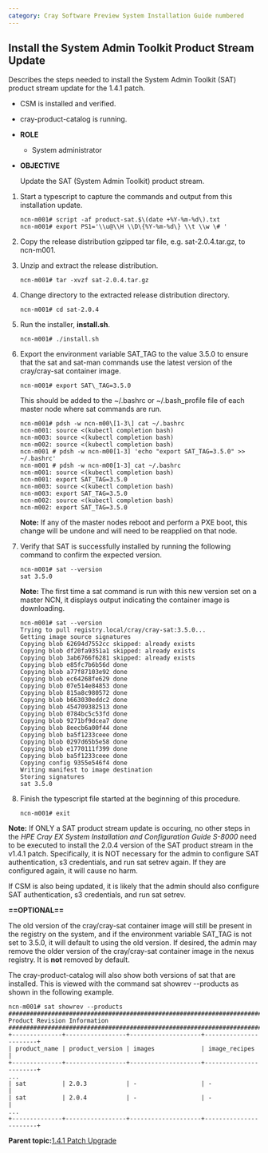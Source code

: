 ```yaml
---
category: Cray Software Preview System Installation Guide numbered
---
```


## Install the System Admin Toolkit Product Stream Update

Describes the steps needed to install the System Admin Toolkit \(SAT\) product stream update for the 1.4.1 patch.

-   CSM is installed and verified.
-   cray-product-catalog is running.

-   **ROLE**
    -   System administrator
-   **OBJECTIVE**

    Update the SAT \(System Admin Toolkit\) product stream.


1.  Start a typescript to capture the commands and output from this installation update.

    ```screen
    ncn-m001# script -af product-sat.$\(date +%Y-%m-%d\).txt 
    ncn-m001# export PS1='\\u@\\H \\D\{%Y-%m-%d\} \\t \\w \# '
    ```

2.  Copy the release distribution gzipped tar file, e.g. sat-2.0.4.tar.gz, to ncn-m001.

3.  Unzip and extract the release distribution.

    ```screen
    ncn-m001# tar -xvzf sat-2.0.4.tar.gz
    ```

4.  Change directory to the extracted release distribution directory.

    ```screen
    ncn-m001# cd sat-2.0.4
    ```

5.  Run the installer, **install.sh**.

    ```screen
    ncn-m001# ./install.sh
    ```

6.  Export the environment variable SAT\_TAG to the value 3.5.0 to ensure that the sat and sat-man commands use the latest version of the cray/cray-sat container image.

    ```screen
    ncn-m001# export SAT\_TAG=3.5.0
    ```

    This should be added to the ~/.bashrc or ~/.bash\_profile file of each master node where sat commands are run.

    ```screen
    ncn-m001# pdsh -w ncn-m00\[1-3\] cat ~/.bashrc
    ncn-m001: source <(kubectl completion bash)
    ncn-m003: source <(kubectl completion bash)
    ncn-m002: source <(kubectl completion bash)
    ncn-m001 # pdsh -w ncn-m00[1-3] 'echo "export SAT_TAG=3.5.0" >> ~/.bashrc'
    ncn-m001 # pdsh -w ncn-m00[1-3] cat ~/.bashrc
    ncn-m001: source <(kubectl completion bash)
    ncn-m001: export SAT_TAG=3.5.0
    ncn-m003: source <(kubectl completion bash)
    ncn-m003: export SAT_TAG=3.5.0
    ncn-m002: source <(kubectl completion bash)
    ncn-m002: export SAT_TAG=3.5.0
    ```

    **Note:** If any of the master nodes reboot and perform a PXE boot, this change will be undone and will need to be reapplied on that node.

7.  Verify that SAT is successfully installed by running the following command to confirm the expected version.

    ```screen
    ncn-m001# sat --version
    sat 3.5.0
    ```

    **Note:** The first time a sat command is run with this new version set on a master NCN, it displays output indicating the container image is downloading.

    ```screen
    ncn-m001# sat --version
    Trying to pull registry.local/cray/cray-sat:3.5.0...
    Getting image source signatures
    Copying blob 62694d7552cc skipped: already exists
    Copying blob df20fa9351a1 skipped: already exists
    Copying blob 3ab6766f6281 skipped: already exists
    Copying blob e85fc7b6b56d done
    Copying blob a77f87103e92 done
    Copying blob ec64268fe629 done
    Copying blob 07e514e84853 done
    Copying blob 815a8c980572 done
    Copying blob b663030eddc2 done
    Copying blob 454709382513 done
    Copying blob 0784bc5c53fd done
    Copying blob 9271bf9dcea7 done
    Copying blob 8eecb6a00f44 done
    Copying blob ba5f1233ceee done
    Copying blob 0297d65b5e58 done
    Copying blob e1770111f399 done
    Copying blob ba5f1233ceee done
    Copying config 9355e546f4 done
    Writing manifest to image destination
    Storing signatures
    sat 3.5.0
    ```

8.  Finish the typescript file started at the beginning of this procedure.

    ```screen
    ncn-m001# exit
    ```


**Note:** If ONLY a SAT product stream update is occuring, no other steps in the *HPE Cray EX System Installation and Configuration Guide S-8000* need to be executed to install the 2.0.4 version of the SAT product stream in the v1.4.1 patch. Specifically, it is NOT necessary for the admin to configure SAT authentication, s3 credentials, and run sat setrev again. If they are configured again, it will cause no harm.

If CSM is also being updated, it is likely that the admin should also configure SAT authentication, s3 credentials, and run sat setrev.

**==OPTIONAL==**

The old version of the cray/cray-sat container image will still be present in the registry on the system, and if the environment variable SAT\_TAG is not set to 3.5.0, it will default to using the old version. If desired, the admin may remove the older version of the cray/cray-sat container image in the nexus registry. It is **not** removed by default.

The cray-product-catalog will also show both versions of sat that are installed. This is viewed with the command sat showrev --products as shown in the following example.

```screen
ncn-m001# sat showrev --products
###############################################################################
Product Revision Information
###############################################################################
+--------------+-----------------+--------------------+-----------------------+
| product_name | product_version | images             | image_recipes         |
+--------------+-----------------+--------------------+-----------------------+
...
| sat          | 2.0.3           | -                  | -                     |
| sat          | 2.0.4           | -                  | -                     |
...
+--------------+-----------------+--------------------+-----------------------+
```

**Parent topic:**[1.4.1 Patch Upgrade](1.4.1_Patch_Upgrade.md)

